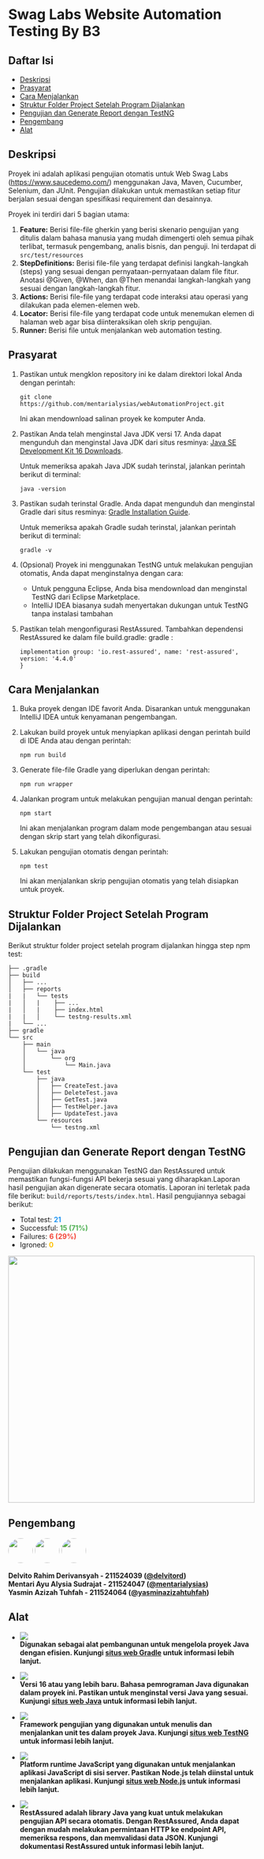 # Swag Labs Website Automation Testing By B3

## Daftar Isi
- [Deskripsi](#deskripsi)
- [Prasyarat](#prasyarat)
- [Cara Menjalankan](#cara-menjalankan)
- [Struktur Folder Project Setelah Program Dijalankan](#struktur-folder-project-setelah-program-dijalankan)
- [Pengujian dan Generate Report dengan TestNG](#pengujian-dan-generate-report-dengan-testng)
- [Pengembang](#pengembang)
- [Alat](#alat)

## Deskripsi
Proyek ini adalah aplikasi pengujian otomatis untuk Web Swag Labs (https://www.saucedemo.com/) menggunakan Java, Maven, Cucumber, Selenium, dan JUnit. Pengujian dilakukan untuk memastikan setiap fitur berjalan sesuai dengan spesifikasi requirement dan desainnya.

Proyek ini terdiri dari 5 bagian utama: 
1. **Feature:** Berisi file-file gherkin yang berisi skenario pengujian yang ditulis dalam bahasa manusia yang mudah dimengerti oleh semua pihak terlibat, termasuk pengembang, analis bisnis, dan penguji. Ini terdapat di `src/test/resources`
2. **StepDefinitions:** Berisi file-file yang terdapat definisi langkah-langkah (steps) yang sesuai dengan pernyataan-pernyataan dalam file fitur. Anotasi @Given, @When, dan @Then menandai langkah-langkah yang sesuai dengan langkah-langkah fitur.
3. **Actions:** Berisi file-file yang terdapat code interaksi atau operasi yang dilakukan pada elemen-elemen web.
4. **Locator:** Berisi file-file yang terdapat code untuk menemukan elemen di halaman web agar bisa diinteraksikan oleh skrip pengujian.
5. **Runner:** Berisi file untuk menjalankan web automation testing.

## Prasyarat

1. Pastikan untuk mengklon repository ini ke dalam direktori lokal Anda dengan perintah:
    ```
    git clone https://github.com/mentarialysias/webAutomationProject.git
    ```
   Ini akan mendownload salinan proyek ke komputer Anda.

2. Pastikan Anda telah menginstal Java JDK versi 17. Anda dapat mengunduh dan menginstal Java JDK dari situs resminya: [Java SE Development Kit 16 Downloads](https://www.oracle.com/java/technologies/javase/jdk17-archive-downloads.html).

   Untuk memeriksa apakah Java JDK sudah terinstal, jalankan perintah berikut di terminal:
    ```
    java -version
    ``` 

3. Pastikan sudah terinstal Gradle. Anda dapat mengunduh dan menginstal Gradle dari situs resminya: [Gradle Installation Guide](https://gradle.org/install/).

   Untuk memeriksa apakah Gradle sudah terinstal, jalankan perintah berikut di terminal:
    ```
    gradle -v
    ```

4. (Opsional) Proyek ini menggunakan TestNG untuk melakukan pengujian otomatis, Anda dapat menginstalnya dengan cara:
    - Untuk pengguna Eclipse, Anda bisa mendownload dan menginstal TestNG dari Eclipse Marketplace.
    - IntelliJ IDEA biasanya sudah menyertakan dukungan untuk TestNG tanpa instalasi tambahan

6. Pastikan telah mengonfigurasi RestAssured. Tambahkan dependensi RestAssured ke dalam file build.gradle:
   gradle :
    ```
    implementation group: 'io.rest-assured', name: 'rest-assured', version: '4.4.0'
    }
    ```
## Cara Menjalankan

1. Buka proyek dengan IDE favorit Anda. Disarankan untuk menggunakan IntelliJ IDEA untuk kenyamanan pengembangan.

2. Lakukan build proyek untuk menyiapkan aplikasi dengan perintah build di IDE Anda atau dengan perintah:
    ```
    npm run build
    ```

3. Generate file-file Gradle yang diperlukan dengan perintah:
    ```
    npm run wrapper
    ```

4. Jalankan program untuk melakukan pengujian manual dengan perintah:
    ```
    npm start
    ```
   Ini akan menjalankan program dalam mode pengembangan atau sesuai dengan skrip start yang telah dikonfigurasi.

5. Lakukan pengujian otomatis dengan perintah:
    ```
    npm test
    ```
   Ini akan menjalankan skrip pengujian otomatis yang telah disiapkan untuk proyek.

## Struktur Folder Project Setelah Program Dijalankan
Berikut struktur folder project setelah program dijalankan hingga step npm test:
```
├── .gradle
├── build
│   ├── ...
│   ├── reports
|   |   └── tests
|   │   |    ├── ...
|   │   |    ├── index.html
|   |   │    └── testng-results.xml
|   └── ...
├── gradle
└── src
    ├── main
    │   └── java
    │       └── org
    │           └── Main.java
    └── test
        ├── java
        │   ├── CreateTest.java
        │   ├── DeleteTest.java
        │   ├── GetTest.java
        │   ├── TestHelper.java
        │   ├── UpdateTest.java
        └── resources
            └── testng.xml
```

## Pengujian dan Generate Report dengan TestNG
Pengujian dilakukan menggunakan TestNG dan RestAssured untuk memastikan fungsi-fungsi API bekerja sesuai yang diharapkan.Laporan hasil pengujian akan digenerate secara otomatis. Laporan ini terletak pada file berikut: `build/reports/tests/index.html`. Hasil pengujiannya sebagai berikut:

- Total test: <span style="color:#2196F3; font-weight:bold;">21</span>
- Successful: <span style="color:#4CAF50; font-weight:bold;">15 (71%)</span>
- Failures: <span style="color:#F44336; font-weight:bold;">6 (29%)</span>
- Igroned: <span style="color:#FFC107; font-weight:bold;">0</span>

<img src="src/test/img.png" width="500">

## Pengembang
[<img src="https://github.com/delvitord.png" width="50" style="border-radius:50%">](https://github.com/delvitord)
[<img src="https://github.com/mentarialysias.png" width="50" style="border-radius:50%">](https://github.com/mentarialysias)
[<img src="https://github.com/yasminazizahtuhfah.png" width="50" style="border-radius:50%">](https://github.com/yasminazizahtuhfah)


<b>Delvito Rahim Derivansyah - 211524039 ([@delvitord](https://github.com/delvitord))
<br> Mentari Ayu Alysia Sudrajat - 211524047 ([@mentarialysias](https://github.com/mentarialysias))
<br> Yasmin Azizah Tuhfah - 211524064 ([@yasminazizahtuhfah](https://github.com/yasminazizahtuhfah))
<b>
## Alat
- ![](https://img.shields.io/badge/Gradle-Versi_7.4-%2383afd7)
  <br>Digunakan sebagai alat pembangunan untuk mengelola proyek Java dengan efisien. Kunjungi [situs web Gradle](https://gradle.org/) untuk informasi lebih lanjut.


- ![](https://img.shields.io/badge/Java-Versi_16-%23ffcc80)
  <br>Versi 16 atau yang lebih baru</span>. Bahasa pemrograman Java digunakan dalam proyek ini. Pastikan untuk menginstal versi Java yang sesuai. Kunjungi [situs web Java](https://www.java.com/) untuk informasi lebih lanjut.


- ![](https://img.shields.io/badge/TestNG-Framework_Pengujian-%23a5d6a7)
  <br>Framework pengujian</span> yang digunakan untuk menulis dan menjalankan unit tes dalam proyek Java. Kunjungi [situs web TestNG](https://testng.org/) untuk informasi lebih lanjut.


- ![](https://img.shields.io/badge/Node.js-Platform_runtime_JavaScript-%23b39ddb)
  <br>Platform runtime JavaScript</span> yang digunakan untuk menjalankan aplikasi JavaScript di sisi server. Pastikan Node.js telah diinstal untuk menjalankan aplikasi. Kunjungi [situs web Node.js](https://nodejs.org/) untuk informasi lebih lanjut.


- ![](https://img.shields.io/badge/RestAssured-API_Testing_Library-%2300E676)
  <br>RestAssured adalah library Java yang kuat untuk melakukan pengujian API secara otomatis. Dengan RestAssured, Anda dapat dengan mudah melakukan permintaan HTTP ke endpoint API, memeriksa respons, dan memvalidasi data JSON. Kunjungi dokumentasi RestAssured untuk informasi lebih lanjut.
